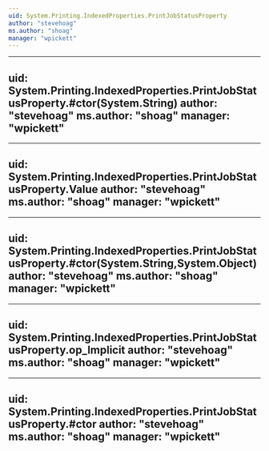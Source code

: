 ```yaml
---
uid: System.Printing.IndexedProperties.PrintJobStatusProperty
author: "stevehoag"
ms.author: "shoag"
manager: "wpickett"
---
```


---
uid: System.Printing.IndexedProperties.PrintJobStatusProperty.#ctor(System.String)
author: "stevehoag"
ms.author: "shoag"
manager: "wpickett"
---

---
uid: System.Printing.IndexedProperties.PrintJobStatusProperty.Value
author: "stevehoag"
ms.author: "shoag"
manager: "wpickett"
---

---
uid: System.Printing.IndexedProperties.PrintJobStatusProperty.#ctor(System.String,System.Object)
author: "stevehoag"
ms.author: "shoag"
manager: "wpickett"
---

---
uid: System.Printing.IndexedProperties.PrintJobStatusProperty.op_Implicit
author: "stevehoag"
ms.author: "shoag"
manager: "wpickett"
---

---
uid: System.Printing.IndexedProperties.PrintJobStatusProperty.#ctor
author: "stevehoag"
ms.author: "shoag"
manager: "wpickett"
---
